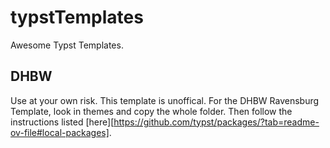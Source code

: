 # typstTemplates
Awesome Typst Templates.

## DHBW
Use at your own risk. This template is unoffical.
For the DHBW Ravensburg Template, look in themes and copy the whole folder. Then follow the instructions listed [here][https://github.com/typst/packages/?tab=readme-ov-file#local-packages].



